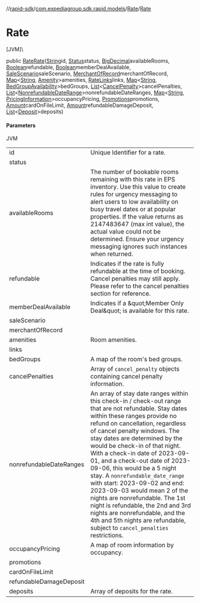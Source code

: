 //[rapid-sdk](../../../index.md)/[com.expediagroup.sdk.rapid.models](../index.md)/[Rate](index.md)/[Rate](-rate.md)

# Rate

[JVM]\

public [Rate](index.md)[Rate](-rate.md)([String](https://docs.oracle.com/javase/8/docs/api/java/lang/String.html)id, [Status](../-status/index.md)status, [BigDecimal](https://docs.oracle.com/javase/8/docs/api/java/math/BigDecimal.html)availableRooms, [Boolean](https://docs.oracle.com/javase/8/docs/api/java/lang/Boolean.html)refundable, [Boolean](https://docs.oracle.com/javase/8/docs/api/java/lang/Boolean.html)memberDealAvailable, [SaleScenario](../-sale-scenario/index.md)saleScenario, [MerchantOfRecord](../-merchant-of-record/index.md)merchantOfRecord, [Map](https://docs.oracle.com/javase/8/docs/api/java/util/Map.html)&lt;[String](https://docs.oracle.com/javase/8/docs/api/java/lang/String.html), [Amenity](../-amenity/index.md)&gt;amenities, [RateLinks](../-rate-links/index.md)links, [Map](https://docs.oracle.com/javase/8/docs/api/java/util/Map.html)&lt;[String](https://docs.oracle.com/javase/8/docs/api/java/lang/String.html), [BedGroupAvailability](../-bed-group-availability/index.md)&gt;bedGroups, [List](https://docs.oracle.com/javase/8/docs/api/java/util/List.html)&lt;[CancelPenalty](../-cancel-penalty/index.md)&gt;cancelPenalties, [List](https://docs.oracle.com/javase/8/docs/api/java/util/List.html)&lt;[NonrefundableDateRange](../-nonrefundable-date-range/index.md)&gt;nonrefundableDateRanges, [Map](https://docs.oracle.com/javase/8/docs/api/java/util/Map.html)&lt;[String](https://docs.oracle.com/javase/8/docs/api/java/lang/String.html), [PricingInformation](../-pricing-information/index.md)&gt;occupancyPricing, [Promotions](../-promotions/index.md)promotions, [Amount](../-amount/index.md)cardOnFileLimit, [Amount](../-amount/index.md)refundableDamageDeposit, [List](https://docs.oracle.com/javase/8/docs/api/java/util/List.html)&lt;[Deposit](../-deposit/index.md)&gt;deposits)

#### Parameters

JVM

| | |
|---|---|
| id | Unique Identifier for a rate. |
| status |
| availableRooms | The number of bookable rooms remaining with this rate in EPS inventory. Use this value to create rules for urgency messaging to alert users to low availability on busy travel dates or at popular properties. If the value returns as 2147483647 (max int value), the actual value could not be determined. Ensure your urgency messaging ignores such instances when returned. |
| refundable | Indicates if the rate is fully refundable at the time of booking. Cancel penalties may still apply. Please refer to the cancel penalties section for reference. |
| memberDealAvailable | Indicates if a \&quot;Member Only Deal\&quot; is available for this rate. |
| saleScenario |
| merchantOfRecord |
| amenities | Room amenities. |
| links |
| bedGroups | A map of the room's bed groups. |
| cancelPenalties | Array of `cancel_penalty` objects containing cancel penalty information. |
| nonrefundableDateRanges | An array of stay date ranges within this check-in / check-out range that are not refundable. Stay dates within these ranges provide no refund on cancellation, regardless of cancel penalty windows. The stay dates are determined by the would be check-in of that night. With a check-in date of 2023-09-01, and a check-out date of 2023-09-06, this would be a 5 night stay. A `nonrefundable_date_range` with start: 2023-09-02 and end: 2023-09-03 would mean 2 of the nights are nonrefundable. The 1st night is refundable, the 2nd and 3rd nights are nonrefundable, and the 4th and 5th nights are refundable, subject to `cancel_penalties` restrictions. |
| occupancyPricing | A map of room information by occupancy. |
| promotions |
| cardOnFileLimit |
| refundableDamageDeposit |
| deposits | Array of deposits for the rate. |
